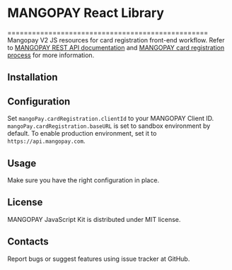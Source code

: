 # MANGOPAY React Library
=================================================
Mangopay V2 JS resources for card registration front-end workflow.
Refer to [MANGOPAY REST API documentation](http://docs.mangopay.com/api-references/) and 
[MANGOPAY card registration process](http://docs.mangopay.com/api-references/card-registration/) for more information.

Installation
-------------------------------------------------


Configuration
-------------------------------------------------
Set `mangoPay.cardRegistration.clientId` to your MANGOPAY Client ID. `mangoPay.cardRegistration.baseURL` is set to 
sandbox environment by default. To enable production environment, set it to `https://api.mangopay.com`.

Usage
-------------------------------------------------
Make sure you have the right configuration in place.

License
-------------------------------------------------
MANGOPAY JavaScript Kit is distributed under MIT license.

Contacts
-------------------------------------------------
Report bugs or suggest features using issue tracker at GitHub.